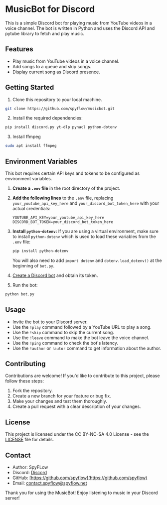 # MusicBot for Discord

This is a simple Discord bot for playing music from YouTube videos in a voice channel. The bot is written in Python and uses the Discord API and pytube library to fetch and play music.

## Features

- Play music from YouTube videos in a voice channel.
- Add songs to a queue and skip songs.
- Display current song as Discord presence.

## Getting Started

1. Clone this repository to your local machine.

```bash
git clone https://github.com/spyflow/musicbot.git
```

2. Install the required dependencies:

```bash
pip install discord.py yt-dlp pynacl python-dotenv
```
3. Install ffmpeg
```bash
sudo apt install ffmpeg
```

## Environment Variables

This bot requires certain API keys and tokens to be configured as environment variables.

1.  **Create a `.env` file** in the root directory of the project.
2.  **Add the following lines** to the `.env` file, replacing `your_youtube_api_key_here` and `your_discord_bot_token_here` with your actual credentials:

    ```env
    YOUTUBE_API_KEY=your_youtube_api_key_here
    DISCORD_BOT_TOKEN=your_discord_bot_token_here
    ```

3.  **Install `python-dotenv`:**
    If you are using a virtual environment, make sure to install `python-dotenv` which is used to load these variables from the `.env` file:
    ```bash
    pip install python-dotenv
    ```
    You will also need to add `import dotenv` and `dotenv.load_dotenv()` at the beginning of `bot.py`.

4. [Create a Discord bot](https://discordpy.readthedocs.io/en/stable/discord.html) and obtain its token.

5. Run the bot:

```bash
python bot.py
```

## Usage

- Invite the bot to your Discord server.
- Use the `!play` command followed by a YouTube URL to play a song.
- Use the `!skip` command to skip the current song.
- Use the `!leave` command to make the bot leave the voice channel.
- Use the `!ping` command to check the bot's latency.
- Use the `!author` or `!autor` command to get information about the author.

## Contributing

Contributions are welcome! If you'd like to contribute to this project, please follow these steps:

1. Fork the repository.
2. Create a new branch for your feature or bug fix.
3. Make your changes and test them thoroughly.
4. Create a pull request with a clear description of your changes.

## License
This project is licensed under the CC BY-NC-SA 4.0 License - see the [LICENSE](LICENSE) file for details.

## Contact

- Author: SpyFLow
- Discord: [Discord](https://discord.com/users/533093302031876096)
- GitHub: [https://github.com/spyflow](https://github.com/spyflow)
- Email: [contact.spyflow@spyflow.net](mailto:contact.spyflow@spyflow.link)

Thank you for using the MusicBot! Enjoy listening to music in your Discord server!
